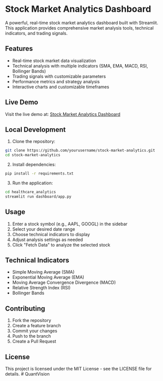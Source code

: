 # Stock Market Analytics Dashboard

A powerful, real-time stock market analytics dashboard built with Streamlit. This application provides comprehensive market analysis tools, technical indicators, and trading signals.

## Features

- Real-time stock market data visualization
- Technical analysis with multiple indicators (SMA, EMA, MACD, RSI, Bollinger Bands)
- Trading signals with customizable parameters
- Performance metrics and strategy analysis
- Interactive charts and customizable timeframes

## Live Demo

Visit the live demo at: [Stock Market Analytics Dashboard](https://stock-market-analytics.streamlit.app)

## Local Development

1. Clone the repository:
```bash
git clone https://github.com/yourusername/stock-market-analytics.git
cd stock-market-analytics
```

2. Install dependencies:
```bash
pip install -r requirements.txt
```

3. Run the application:
```bash
cd healthcare_analytics
streamlit run dashboard/app.py
```

## Usage

1. Enter a stock symbol (e.g., AAPL, GOOGL) in the sidebar
2. Select your desired date range
3. Choose technical indicators to display
4. Adjust analysis settings as needed
5. Click "Fetch Data" to analyze the selected stock

## Technical Indicators

- Simple Moving Average (SMA)
- Exponential Moving Average (EMA)
- Moving Average Convergence Divergence (MACD)
- Relative Strength Index (RSI)
- Bollinger Bands

## Contributing

1. Fork the repository
2. Create a feature branch
3. Commit your changes
4. Push to the branch
5. Create a Pull Request

## License

This project is licensed under the MIT License - see the LICENSE file for details. # QuantVision
